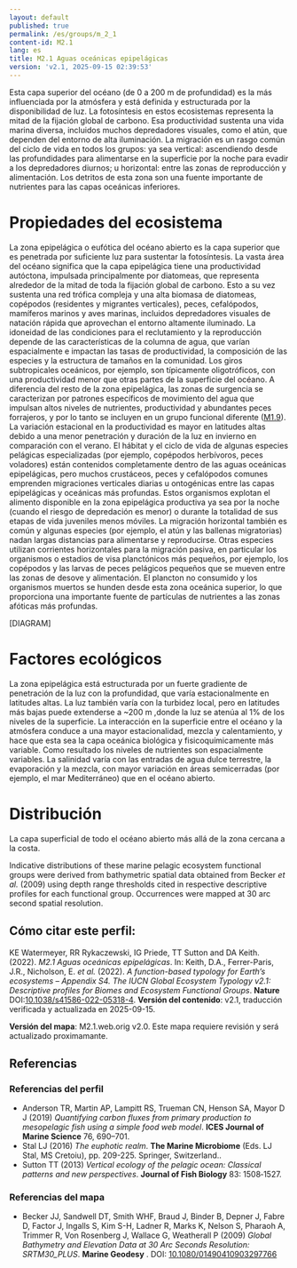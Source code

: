 ```yaml
---
layout: default
published: true
permalink: /es/groups/m_2_1
content-id: M2.1
lang: es
title: M2.1 Aguas oceánicas epipelágicas
version: 'v2.1, 2025-09-15 02:39:53'
---
```


Esta capa superior del océano (de 0 a 200 m de profundidad) es la más influenciada por la atmósfera y está definida y estructurada por la disponibilidad de luz. La fotosíntesis en estos ecosistemas representa la mitad de la fijación global de carbono. Esa productividad sustenta una vida marina diversa, incluidos muchos depredadores visuales, como el atún, que dependen del entorno de alta iluminación. La migración es un rasgo común del ciclo de vida en todos los grupos: ya sea vertical: ascendiendo desde las profundidades para alimentarse en la superficie por la noche para evadir a los depredadores diurnos; u horizontal: entre las zonas de reproducción y alimentación. Los detritos de esta zona son una fuente importante de nutrientes para las capas oceánicas inferiores.

# Propiedades del ecosistema
 
La zona epipelágica o eufótica del océano abierto es la capa superior que es penetrada por suficiente luz para sustentar la fotosíntesis. La vasta área del océano significa que la capa epipelágica tiene una productividad autóctona, impulsada principalmente por diatomeas, que representa alrededor de la mitad de toda la fijación global de carbono. Esto a su vez sustenta una red trófica compleja y una alta biomasa de diatomeas, copépodos (residentes y migrantes verticales), peces, cefalópodos, mamíferos marinos y aves marinas, incluidos depredadores visuales de natación rápida que aprovechan el entorno altamente iluminado. La idoneidad de las condiciones para el reclutamiento y la reproducción depende de las características de la columna de agua, que varían espacialmente e impactan las tasas de productividad, la composición de las especies y la estructura de tamaños en la comunidad. Los giros subtropicales oceánicos, por ejemplo, son típicamente oligotróficos, con una productividad menor que otras partes de la superficie del océano. A diferencia del resto de la zona epipelágica, las zonas de surgencia se caracterizan por patrones específicos de movimiento del agua que impulsan altos niveles de nutrientes, productividad y abundantes peces forrajeros, y por lo tanto se incluyen en un grupo funcional diferente ([M1.9](/explore/groups/M1.9)). La variación estacional en la productividad es mayor en latitudes altas debido a una menor penetración y duración de la luz en invierno en comparación con el verano. El hábitat y el ciclo de vida de algunas especies pelágicas especializadas (por ejemplo, copépodos herbívoros, peces voladores) están contenidos completamente dentro de las aguas oceánicas epipelágicas, pero muchos crustáceos, peces y cefalópodos comunes emprenden migraciones verticales diarias u ontogénicas entre las capas epipelágicas y oceánicas más profundas. Estos organismos explotan el alimento disponible en la zona epipelágica productiva ya sea por la noche (cuando el riesgo de depredación es menor) o durante la totalidad de sus etapas de vida juveniles menos móviles. La migración horizontal también es común y algunas especies (por ejemplo, el atún y las ballenas migratorias) nadan largas distancias para alimentarse y reproducirse. Otras especies utilizan corrientes horizontales para la migración pasiva, en particular los organismos o estadios de visa planctónicos más pequeños, por ejemplo, los copépodos y las larvas de peces pelágicos pequeños que se mueven entre las zonas de desove y alimentación. El plancton no consumido y los organismos muertos se hunden desde esta zona oceánica superior, lo que proporciona una importante fuente de partículas de nutrientes a las zonas afóticas más profundas.

[DIAGRAM]

# Factores ecológicos
 
La zona epipelágica está estructurada por un fuerte gradiente de penetración de la luz con la profundidad, que varía estacionalmente en latitudes altas. La luz también varía con la turbidez local, pero en latitudes más bajas puede extenderse a ~200 m ,donde la luz se atenúa al 1% de los niveles de la superficie. La interacción en la superficie entre el océano y la atmósfera conduce a una mayor estacionalidad, mezcla y calentamiento, y hace que esta sea la capa oceánica biológica y fisicoquímicamente más variable. Como resultado los niveles de nutrientes son espacialmente variables. La salinidad varía con las entradas de agua dulce terrestre, la evaporación y la mezcla, con mayor variación en áreas semicerradas (por ejemplo, el mar Mediterráneo) que en el océano abierto.
 
# Distribución
 
La capa superficial de todo el océano abierto más allá de la zona cercana a la costa.

Indicative distributions of these marine pelagic ecosystem functional groups were derived from bathymetric spatial data obtained from Becker _et al._ (2009) using depth range thresholds cited in respective descriptive profiles for each functional group. Occurrences were mapped at 30 arc second spatial resolution.

## Cómo citar este perfil:

KE Watermeyer, RR Rykaczewski, IG Priede, TT Sutton and DA Keith. (2022). *M2.1 Aguas oceánicas epipelágicas*. In: Keith, D.A., Ferrer-Paris, J.R., Nicholson, E. *et al.* (2022). *A function-based typology for Earth’s ecosystems – Appendix S4. The IUCN Global Ecosystem Typology v2.1: Descriptive profiles for Biomes and Ecosystem Functional Groups*. **Nature** DOI:[10.1038/s41586-022-05318-4](https://doi.org/10.1038/s41586-022-05318-4).
**Versión del contenido**: v2.1, traducción verificada y actualizada en 2025-09-15.

**Versión del mapa**: M2.1.web.orig v2.0. Este mapa requiere revisión y será actualizado proximamante.

## Referencias

### Referencias del perfil
* Anderson TR, Martin AP, Lampitt RS, Trueman CN, Henson SA, Mayor D J (2019) *Quantifying carbon fluxes from primary production to mesopelagic fish using a simple food web model*. **ICES Journal of Marine Science** 76, 690–701.
* Stal LJ  (2016) *The euphotic realm*. **The Marine Microbiome** (Eds. LJ Stal, MS Cretoiu), pp. 209-225. Springer, Switzerland..
* Sutton TT  (2013) *Vertical ecology of the pelagic ocean: Classical patterns and new perspectives*. **Journal of Fish Biology** 83: 1508‐1527.

### Referencias del mapa
* Becker JJ, Sandwell DT, Smith WHF, Braud J, Binder B, Depner J, Fabre D, Factor J, Ingalls S, Kim S-H, Ladner R, Marks K, Nelson S, Pharaoh A, Trimmer R, Von Rosenberg J, Wallace G, Weatherall P  (2009) *Global Bathymetry and Elevation Data at 30 Arc Seconds Resolution: SRTM30_PLUS*. **Marine Geodesy** . DOI: [10.1080/01490410903297766](http://doi.org/10.1080/01490410903297766)
